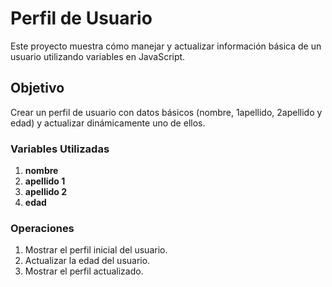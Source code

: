 # Perfil de Usuario

Este proyecto muestra cómo manejar y actualizar información básica de un usuario utilizando variables en JavaScript.

## Objetivo
Crear un perfil de usuario con datos básicos (nombre, 1apellido, 2apellido y edad) y actualizar dinámicamente uno de ellos.

### Variables Utilizadas
1. **nombre**
2. **apellido 1**
3. **apellido 2**
4. **edad**

### Operaciones
1. Mostrar el perfil inicial del usuario.
2. Actualizar la edad del usuario.
3. Mostrar el perfil actualizado.
